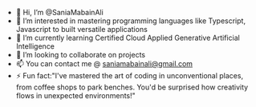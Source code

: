 - 👋 Hi, I’m @SaniaMabainAli
- 👀 I’m interested in mastering programming languages like Typescript, Javascript to built versatile applications
- 🌱 I’m currently learning Certified Cloud Applied Generative Artificial Intelligence
- 💞️ I’m looking to collaborate on projects
- 📫 You can contact me @ saniamabainali@gmail.com
- ⚡ Fun fact:"I've mastered the art of coding in unconventional places, from coffee shops to park benches. You'd be surprised how creativity flows in unexpected environments!"

<!---
SaniaMabainAli/SaniaMabainAli is a ✨ special ✨ repository because its `README.md` (this file) appears on your GitHub profile.
You can click the Preview link to take a look at your changes.
--->
